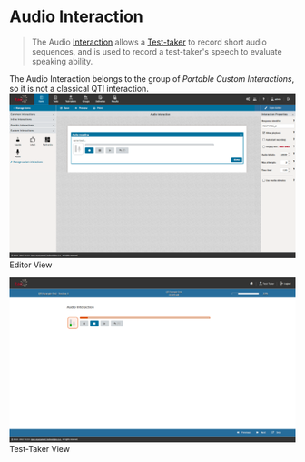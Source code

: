 <!--
tags: []

--> 

# Audio Interaction

> The Audio [Interaction](../appendix/glossary.md#interaction) allows a [Test-taker](../appendix/glossary.md#test-taker) to record short audio sequences, and is used to record a test-taker's speech to evaluate speaking ability.

The Audio Interaction belongs to the group of *Portable Custom Interactions*, so it is not a classical QTI interaction.
![Audio Interaction](../resources/backend/items/authoring/interactions/pci/audio-interaction.png)
Editor View

![Audio Interaction](../resources/delivery/interactions/pci/audio-interaction.png)
Test-Taker View


